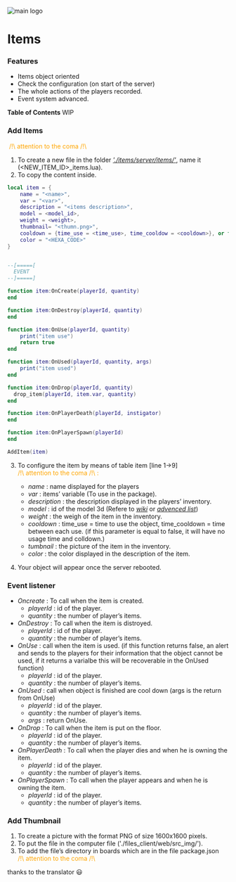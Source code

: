 ![main logo](https://i.ibb.co/8zHdNXk/Sans-titre-3.png) 

<h1>Items</h1> 

### Features

- Items object oriented
- Check the configuration (on start of the server)
- The whole actions of the players recorded.
- Event system advanced.

**Table of Contents**
WIP

### __Add Items__
 <span style="color:orange">/!\ attention to the coma /!\
1. To create a new file in the folder [*'./items/server/items/'*](https://github.com/coockieHunt/ck_rp/tree/master/items/server/items), name it (<NEW_ITEM_ID>_items.lua).
2. To copy the content inside.
```lua
local item = {
    name = "<name>",
    var = "<var>",
    description = "<items description>",
    model = <model_id>,
    weight = <weight>,
    thumbnail= "<thumn.png>",
    cooldown = {time_use = <time_use>, time_cooldow = <cooldown>}, or false
    color = "<HEXA_CODE>"
}


--[=====[ 
  EVENT
--]=====]

function item:OnCreate(playerId, quantity)
end

function item:OnDestroy(playerId, quantity)
end

function item:OnUse(playerId, quantity)
    print("item use")
    return true
end

function item:OnUsed(playerId, quantity, args)
    print("item used")
end

function item:OnDrop(playerId, quantity)
  drop_item(playerId, item.var, quantity)
end

function item:OnPlayerDeath(playerId, instigator)
end

function item:OnPlayerSpawn(playerId)
end

AddItem(item)
``` 

3.  To configure the item by means of table item [line 1->9]  </br><span style="color:orange">/!\ attention to the coma /!\ :
    - *name* : name displayed for the players
    - *var* : items’ variable (To use in the package).
    - *description* : the description displayed in the players’ inventory.
    - *model* : id of the model 3d (Refere to [*wiki*](https://dev.playonset.com/wiki/Objects) or [*advenced list*](https://onsetfreeroam.com/objectsearch/))
    - *weight* : the weigh of the item in the inventory.
    - *cooldown* : time_use = time to use the object, time_cooldown = time between each use. (if this parameter is equal to false, it will have no usage time and colldown.)
    - *tumbnail* : the picture of the item in the inventory.
    - *color* : the color displayed in the description of the item.
    
4. Your object will appear once the server rebooted.

### __Event listener__
- *Oncreate* : To call when the item is created.
    - *playerId* : id of the player.
    - *quantity* : the number of player’s items.
- *OnDestroy* : To call when the item is distroyed.
    - *playerId* : id of the player.
    - *quantity* : the number of player’s items.
- *OnUse* : call when the item is used. (if this function returns false, an alert and sends to the players for their information that the object cannot be used, if it returns a varialbe this will be recoverable in the OnUsed function)
    - *playerId* : id of the player.
    - *quantity* : the number of player’s items.
- *OnUsed* : call when object is finished are cool down (args is the return from OnUse)
    - *playerId* : id of the player.
    - *quantity* : the number of player’s items.
    - *args* : return OnUse.
- *OnDrop* : To call when the item is put on the floor.
    - *playerId* : id of the player.
    - *quantity* : the number of player’s items.
- *OnPlayerDeath* : To call when the player dies and when he is owning the item.
    - *playerId* : id of the player.
    - *quantity* : the number of player’s items.
- *OnPlayerSpawn* : To call when the player appears and when he is owning the item.
    - *playerId* : id of the player.
    - *quantity* : the number of player’s items.

### __Add Thumbnail__
1.	To create a picture with the format PNG of size 1600x1600 pixels.
2. 	To put the file in the computer file ('./files_client/web/src_img/').
3.	To add the file’s directory in boards which are in the file package.json </br><span style="color:orange">/!\ attention to the coma /!\

thanks to the translator :smiley:
